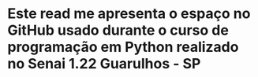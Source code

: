 # Este read me apresenta o espaço no GitHub usado durante o curso de programação em Python realizado no Senai 1.22 Guarulhos - SP
